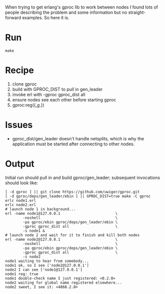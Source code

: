 
When trying to get erlang's gproc lib to work between nodes I found
lots of people describing the problem and some information but no
straight-forward examples. So here it is.

# Run

    make

# Recipe

1. clone gproc
2. build with GPROC_DIST to pull in gen_leader
3. invoke erl with -gproc gproc_dist all
4. ensure nodes see each other before starting gproc
5. gproc:reg({_,g,_})

# Issues

* gproc_dist/gen_leader doesn't handle netsplits, which is why
  the application must be started after connecting to other nodes.

# Output

Initial run should pull in and build gproc/gen_leader;
subsequent invocations should look like:

    [ -d gproc ] || git clone https://github.com/uwiger/gproc.git
    [ -d gproc/deps/gen_leader/ebin ] || GPROC_DIST=true make -C gproc
    erlc node1.erl
    erlc node2.erl
    # launch node 1 in background...
    erl -name node1@127.0.0.1                         \
            -noshell                                  \
            -pa gproc/ebin gproc/deps/gen_leader/ebin \
            -gproc gproc_dist all                     \
            -s node1 &
    # launch node 2 and wait for it to finish and kill both nodes
    erl -name node2@127.0.0.1                         \
            -noshell                                  \
            -pa gproc/ebin gproc/deps/gen_leader/ebin \
            -gproc gproc_dist all                     \
            -s node2
    node1 waiting to hear from somebody...
    node1 ok, so I see ['node2@127.0.0.1']
    node2 I can see ['node1@127.0.0.1']
    node1 reg: true
    node1 double-check name I just registered: <0.2.0>
    node2 waiting for global name registered elsewhere...
    node2 sweet, I see it: <4868.2.0>

